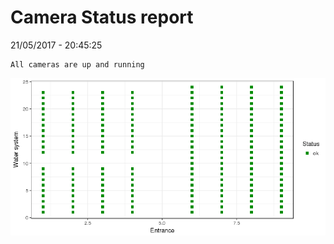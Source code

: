 Camera Status report
================
21/05/2017 - 20:45:25

    All cameras are up and running

![](camreport_files/figure-markdown_github/unnamed-chunk-2-1.png)
